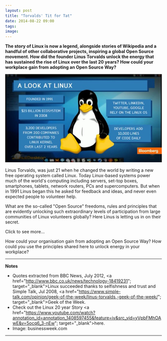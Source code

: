 ```yaml
---
layout: post
title: "Torvalds' Tit for Tat"
date: 2014-08-22 09:00
tags: 
image:
---
```


**The story of Linux is now a legend, alongside stories of Wikipedia and a handful of other collaborative projects, inspiring a global Open Source movement. How did the founder Linus Torvalds unlock the energy that has sustained the rise of Linux over the last 20 years? How could your workplace gain from adopting an Open Source Way?**

![](/libb/images/linux.jpg)

Linus Torvalds, was just 21 when he changed the world by writing a new free operating system called Linux. Today Linux-based systems power much of the world's computing including servers, set-top boxes, smartphones, tablets, network routers, PCs and supercomputers. But when in 1991 Linus began this he asked for feedback and ideas, and never even expected people to volunteer help.

What are the so-called "Open Source" freedoms, rules and principles that are evidently unlocking such extraordinary levels of participation from large communities of Linux volunteers globally? Here Linus is letting us in on their secret.

<div id="restOfArticle" style="display:none">

<h2>On freedoms, fairness, being selfish and tit-for-tat</h2>
<em>I was not trying to get everybody to contribute to some common good, some big goody-goody "let's all sing kumbaya around the campfire and make the world a better place". No, Open Source only really works if everybody is contributing for their own selfish reasons... by no means about financial reward, though.</em><br><br>

The first public licence gave others the freedoms to use the Linux source code, to <b>change</b> and <b>improve</b> and to <b>share</b> their improvements with others.<br><br>

<em>The fundamental property of the licence is a very simple "tit-for-tat" model: I'll give you my improvements, if you promise to give your improvements back. It's a fundamentally fair licence, and you don't have to worry about somebody else coming along and taking advantage of your work. What seemed to surprise people, is that that notion of "fairness" actually scales very well.</em><br><br>

<h2>On commercial competition</h2>
<em>Sure, a lot of companies were initially leery about a licence that they weren't used to, and doubly so because the free software camp had been  vocally anti-commercial and expected companies to turn everything into free software. But really, the whole "tit-for-tat" model isn't just fair on an individual scale, it's fair on a company scale, and on a global scale.</em><br><br>

<em>Once people and companies got over their hang-ups - renaming it "open source" and just making it clear that this was not some kind of anti-commercial endeavour definitely helped - things just kind of exploded.</em><br><br>

<em>If your competition doesn't put in the same kind of effort that you do, then they can't reap the same kinds of rewards you can: if they don't contribute, they don't get to control the direction of the project, and they won't have the same kind of knowledge and understanding of it that you do. So there really are big advantages to being actively involved - you can't just coast along on somebody else's work.</em><br><br>

<h2>On collaboration and copyright</h2>
<em>When I try to explain my choice of license, I use the term ‘Open Source’, and try to explain the licence not in terms of freedom, but in terms of how I want people to be able to improve on the source code - by discouraging hiding and controlling of the source code with a legal copyright license, everybody can build on the work of each other, and it basically encourages a model where people end up working together.</em><br><br>

<em>People are encouraged to work on the things that they think matter for their needs.  But the licence is there to keep it from anarchy: it doesn't block competition and people working at opposite ends, but it does block people from trying to be anti-social and hurt each other.</em><br><br>

<em>People need social rules. The same is true of projects. And you need some rules that can be enforced, so that people know up-front what they are getting themselves into. So I think that anarchy is certainly ‘more free’ than having rules, but it is also pretty certainly also less productive, and at least a certain class of programmers are going to be less interested in the project exactly because they don't see the rules in place to protect their work.</em><br><br>

<em>So not everybody likes the public licence, but it puts certain safeguards in place. Are they the safeguards you would want? That will have to be your personal choice before you join a project that uses that license, but we can certainly look back and say that they seem to be conducive to productivity and success of the project.</em><br><br>

<h2>On patents and innovation</h2>
<em>The whole point (and the original idea) behind patents in the US legal sense was to encourage innovation. If you actually look at the state of patents in the US today, they do no such thing. Certainly not in software, and very arguably not in many other areas either.</em><br><br>

<em>Quite the reverse - patents are very much used to stop competition, which is undeniably the most powerful way to encourage innovation. Anybody who argues for patents is basically arguing against open markets and competition, but they never put it in those terms. So the very original basis for the patents is certainly not being fulfilled today, which should already tell you something. And that's probably true in pretty much any area.</em><br><br>

<em>But the reason patents are especially bad for software is that software isn't some single invention where you can point to a single new idea. All  software is a hugely complex set of very detailed rules, and there are millions of small and mostly trivial ideas rather than some single clever idea that can be patented. The worth of the software is not in any of those single small decisions, but in the whole.  It's also distressing to see that people patent ‘ideas’. It's not even a working "thing"; it's just a small way of doing things that you try to patent, just to have a weapon in an economic fight. Sad. Patents have lost all redeeming value, if they ever had any.</em> <br><br>

<h2>On the importance of trust in an Open Source world</h2>
<em>Oh, trust is the most important thing. And it's a two-way street. It's not just that I can trust some sub-lieutenant to do the right thing, it's that they in turn can trust me to be impartial and do the right thing.</em><br><br>

<em>We certainly don't always agree, and sometimes the arguments can get quite heated, but at the end of the day, you may not even always like each other, if you can at least trust that people aren't trying to screw you over.</em><br><br>

<em>And this trust issue is why I didn't want to ever work for a commercial Linux company, for example. I want people to be able to trust that I'm impartial: they know that I simply don't have any incentives where I might want to support one Linux company over another. These days, I do work full-time on Linux, and I'm paid to do it, through a industry non-profit that doesn't sell Linux itself.</em><br><br>

<em>So exactly because I think these kinds of trust issues are so important, I have one of the oddest employment contracts you've ever heard of. It's basically one paragraph talking about what I'm supposed to do - it basically boils down to the fact that everything I do has to be open source - and the rest of the contract is about all the ways that the company I work for cannot influence me.</em><br><br>

<em>"Trust" is not about some kind of absolute neutrality, or anything like that, but it's about a certain level of predictability and about knowing that you won't be shafted.</em><br><br>

</div>
<a onclick="showMoreOrLess(this,'restOfArticle');">Click to see more...</a>

How could your organisation gain from adopting an Open Source Way? How could you use the principles shared here to unlock energy in your workplace? 

__________________
<b>Notes</b>  

* Quotes extracted from BBC News, July 2012, 
<a href="http://www.bbc.co.uk/news/technology-18419231"; target="_blank">Linux succeeded thanks to selfishness and trust </a> and Simple Talk, Jul 2008, 
<a href="https://www.simple-talk.com/opinion/geek-of-the-week/linus-torvalds,-geek-of-the-week/"; target="_blank">Geek of the Week</a>.  
* Check out the Linux 20 year Story <a href="https://www.youtube.com/watch?annotation_id=annotation_1408597455&feature=iv&src_vid=yVpbFMhOAwE&v=5ocq6_3-nEw"; target="_blank">here</a>.  
* Image: businessweek.com

__________________
